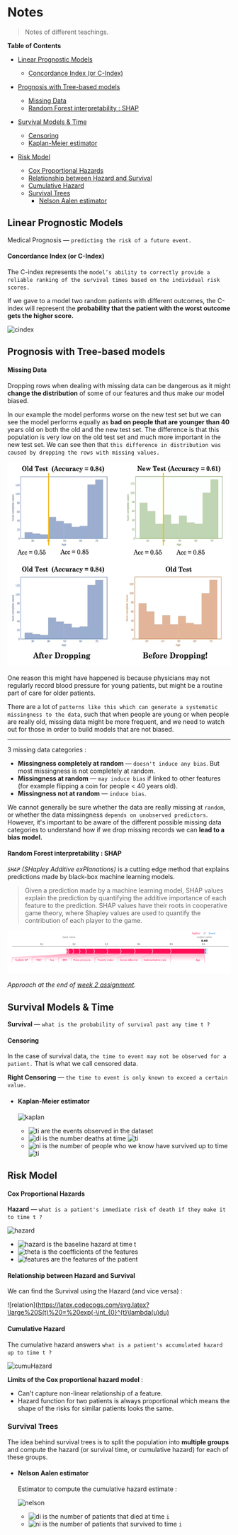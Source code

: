 # Notes

> Notes of different teachings.

**Table of Contents**

- [Linear Prognostic Models](#linear-prognostic-models)
  
    + [Concordance Index (or C-Index)](#concordance-index--or-c-index-)
- [Prognosis with Tree-based models](#prognosis-with-tree-based-models)
    + [Missing Data](#missing-data)
    + [Random Forest interpretability : SHAP](#random-forest-interpretability---shap)
- [Survival Models & Time](#survival-models---time)
  
    + [Censoring](#censoring)
    + [Kaplan-Meier estimator](#kaplan-meier-estimator)
- [Risk Model](#risk-model)
    + [Cox Proportional Hazards](#cox-proportional-hazards)
    + [Relationship between Hazard and Survival](#relationship-between-hazard-and-survival)
    + [Cumulative Hazard](#cumulative-hazard)
  * [Survival Trees](#survival-trees)
    + [Nelson Aalen estimator](#nelson-aalen-estimator)

## Linear Prognostic Models

Medical Prognosis — `predicting the risk of a future event.`

#### Concordance Index (or C-Index)

The C-index represents the `model’s ability to correctly provide a reliable ranking of the survival times based on the individual risk scores.` 

If we gave to a model two random patients with different outcomes, the C-index will represent the **probability that the patient with the worst outcome gets the higher score.**

![cindex](https://latex.codecogs.com/svg.latex?C=%20\frac{\char%220023concordant%20\%20pairs%20+%200.5%20*%20\char%220023risk%20\%20ties}{\char%220023permissible%20\%20pairs})



## Prognosis with Tree-based models

#### Missing Data

Dropping rows when dealing with missing data can be dangerous as it might **change the distribution** of some of our features and thus make our model biased.

In our example the model performs worse on the new test set but we can see the model performs equally as **bad on people that are younger than 40** years old on both the old and the new test set. The difference is that this population is very low on the old test set and much more important in the new test set. We can see then that `this difference in distribution was caused by dropping the rows with missing values.`

<p align='center'>
  <img src="distribution-change.png" width="600" height="462"/>
</p>
One reason this might have happened is because physicians may not regularly record blood pressure for young patients, but might be a routine part of care for older patients. 

There are a lot of `patterns like this which can generate a systematic missingness to the data`, such that when people are young or when people are really old, missing data might be more frequent, and we need to watch out for those in order to build models that are not biased.

------

3 missing data categories :

* **Missingness completely at random** — `doesn't induce any bias`. But most missingness is not completely at random.
* **Missingness at random** — `may induce bias` if linked to other features (for example flipping a coin for people < 40 years old).
* **Missingness not at random** — `induce bias`.

We cannot generally be sure whether the data are really missing at `random`, or whether the data missingness `depends on unobserved predictors`. However, it's important to be aware of the different possible missing data categories to understand how if we drop missing records we can **lead to a bias model.**



#### Random Forest interpretability : SHAP

*`SHAP` (SHapley Additive exPlanations)* is a cutting edge method that explains predictions made by black-box machine learning models.

> Given a prediction made by a machine learning model, SHAP values explain the prediction by quantifying the additive importance of each feature to the prediction. SHAP values have their roots in cooperative game theory, where Shapley values are used to quantify the contribution of each player to the game.

![shap](shap.png)

*Approach at the end of [week 2 assignment](Week%202%20-%20Prognosis%20with%20Tree-based%20models/W2_Assignment_Risk_Models_Using_TreeBased_Models.ipynb).*



## Survival Models & Time

**Survival** — `what is the probability of survival past any time t ?`

#### Censoring 

In the case of survival data, `the time to event may not be observed for a patient.` That is what we call censored data.

**Right Censoring** — `the time to event is only known to exceed a certain value.`

* #### Kaplan-Meier estimator 

  ![kaplan](https://latex.codecogs.com/svg.latex?\large%20S(t)%20=%20\prod_{t_i%20\leq%20t}%20(1%20-%20\frac{d_i}{n_i}))

  * ![ti](https://latex.codecogs.com/svg.latex?t_{i}) are the events observed in the dataset
  * ![di](https://latex.codecogs.com/svg.latex?d_{i}) is the number deaths at time ![ti](https://latex.codecogs.com/svg.latex?t_{i})
  * ![ni](https://latex.codecogs.com/svg.latex?n_{i}) is the number of people who we know have survived up to time ![ti](https://latex.codecogs.com/svg.latex?t_{i})



## Risk Model

#### Cox Proportional Hazards

**Hazard** — `what is a patient's immediate risk of death if they make it to time t ?`

![hazard](https://latex.codecogs.com/svg.latex?\large\lambda(t,%20x)%20=%20\lambda_0(t)e^{\theta^T%20X_i})

  * ![hazard](https://latex.codecogs.com/svg.latex?\large\lambda_0(t)) is the baseline hazard at time t
  * ![theta](https://latex.codecogs.com/svg.latex?\theta)  is the coefficients of the features
  * ![features](https://latex.codecogs.com/svg.latex?X_{i}) are the features of the patient



#### Relationship between Hazard and Survival

We can find the Survival using the Hazard (and vice versa) :

![relation](https://latex.codecogs.com/svg.latex?\large%20S(t)%20=%20exp(-\int_{0}^{t}\lambda(u)du)



#### Cumulative Hazard 

The cumulative hazard answers `what is a patient's accumulated hazard up to time t ?`

![cumuHazard](https://latex.codecogs.com/svg.latex?\large\Lambda(t)%20=%20\int_{0}^{t}\lambda(u)du)



**Limits of the Cox proportional hazard model** :

* Can't capture non-linear relationship of a feature.
* Hazard function for two patients is always proportional which means the shape of the risks for similar patients looks the same. 



### Survival Trees

The idea behind survival trees is to split the population into **multiple groups** and compute the hazard (or survival time, or cumulative hazard) for each of these groups.



* #### Nelson Aalen estimator 

  Estimator to compute the cumulative hazard estimate :

  ![nelson](https://latex.codecogs.com/svg.latex?\large%20H(t)%20=%20\sum_{i=0}^{t}\frac{d_{i}}{n_{i}})
  * ![di](https://latex.codecogs.com/svg.latex?d_{i}) is the number of patients that died at time `i`
  * ![ni](https://latex.codecogs.com/svg.latex?n_{i}) is the number of patients that survived to time `i`
